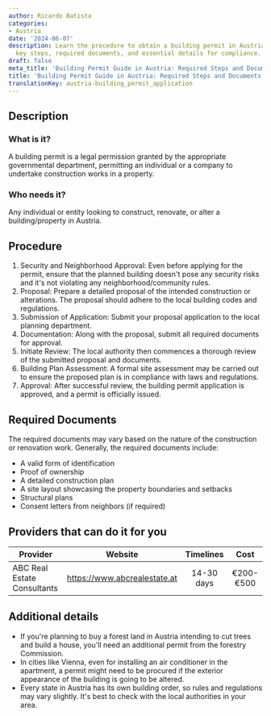 ```yaml
---
author: Ricardo Batista
categories:
- Austria
date: '2024-06-07'
description: Learn the procedure to obtain a building permit in Austria, including
  key steps, required documents, and essential details for compliance.
draft: false
meta_title: 'Building Permit Guide in Austria: Required Steps and Documents'
title: 'Building Permit Guide in Austria: Required Steps and Documents'
translationKey: austria-building_permit_application
---
```




## Description
### What is it?
A building permit is a legal permission granted by the appropriate governmental department, permitting an individual or a company to undertake construction works in a property. 

### Who needs it?
Any individual or entity looking to construct, renovate, or alter a building/property in Austria.

## Procedure

1. Security and Neighborhood Approval: Even before applying for the permit, ensure that the planned building doesn't pose any security risks and it's not violating any neighborhood/community rules.
2. Proposal: Prepare a detailed proposal of the intended construction or alterations. The proposal should adhere to the local building codes and regulations.
3. Submission of Application: Submit your proposal application to the local planning department.
4. Documentation: Along with the proposal, submit all required documents for approval.
5. Initiate Review: The local authority then commences a thorough review of the submitted proposal and documents.
6. Building Plan Assessment: A formal site assessment may be carried out to ensure the proposed plan is in compliance with laws and regulations.
7. Approval: After successful review, the building permit application is approved, and a permit is officially issued.

## Required Documents
The required documents may vary based on the nature of the construction or renovation work. Generally, the required documents include:

- A valid form of identification
- Proof of ownership
- A detailed construction plan
- A site layout showcasing the property boundaries and setbacks
- Structural plans
- Consent letters from neighbors (if required)

## Providers that can do it for you

| Provider        |     Website     |     Timelines    |       Cost      
| --------------- | --------------- |  :-------------: | :-------------: |
| ABC Real Estate Consultants |  https://www.abcrealestate.at       |      14-30 days      |        €200-€500       

## Additional details
- If you're planning to buy a forest land in Austria intending to cut trees and build a house, you'll need an additional permit from the forestry Commission.
- In cities like Vienna, even for installing an air conditioner in the apartment, a permit might need to be procured if the exterior appearance of the building is going to be altered.
- Every state in Austria has its own building order, so rules and regulations may vary slightly. It's best to check with the local authorities in your area.